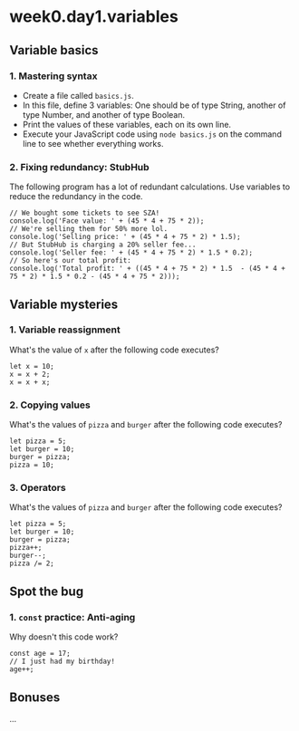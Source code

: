 # week0.day1.variables

## Variable basics

### 1. Mastering syntax
- Create a file called `basics.js`. 
- In this file, define 3 variables: One should be of type String, another of type Number, and another of type Boolean.
- Print the values of these variables, each on its own line.
- Execute your JavaScript code using `node basics.js` on the command line to see whether everything works.

### 2. Fixing redundancy: StubHub

The following program has a lot of redundant calculations. Use variables to reduce the redundancy in the code.

```
// We bought some tickets to see SZA!
console.log('Face value: ' + (45 * 4 + 75 * 2));
// We're selling them for 50% more lol.
console.log('Selling price: ' + (45 * 4 + 75 * 2) * 1.5);
// But StubHub is charging a 20% seller fee...
console.log('Seller fee: ' + (45 * 4 + 75 * 2) * 1.5 * 0.2);
// So here's our total profit:
console.log('Total profit: ' + ((45 * 4 + 75 * 2) * 1.5  - (45 * 4 + 75 * 2) * 1.5 * 0.2 - (45 * 4 + 75 * 2)));
```

## Variable mysteries

### 1. Variable reassignment

What's the value of `x` after the following code executes?

```
let x = 10;
x = x + 2;
x = x + x;
```

### 2. Copying values

What's the values of `pizza` and `burger` after the following code executes?

```
let pizza = 5;
let burger = 10;
burger = pizza;
pizza = 10;
```

### 3. Operators

What's the values of `pizza` and `burger` after the following code executes?

```
let pizza = 5;
let burger = 10;
burger = pizza;
pizza++;
burger--;
pizza /= 2;
```

## Spot the bug

### 1. `const` practice: Anti-aging

Why doesn't this code work?

```
const age = 17;
// I just had my birthday!
age++;
```

## Bonuses
...

